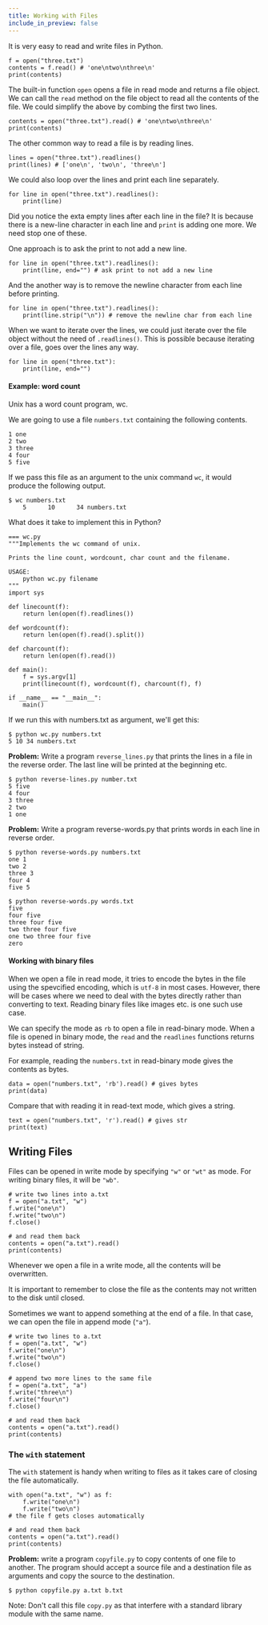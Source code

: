 ```yaml
---
title: Working with Files
include_in_preview: false
---
```


It is very easy to read and write files in Python.

```{.python .example}
f = open("three.txt")
contents = f.read() # 'one\ntwo\nthree\n'
print(contents)
```

The built-in function `open` opens a file in read mode and returns a file object. We can call the `read` method on the file object to read all the contents of the file. We could simplify the above by combing the first two lines.

```{.python .example}
contents = open("three.txt").read() # 'one\ntwo\nthree\n'
print(contents)
```

The other common way to read a file is by reading lines.

```{.python .example}
lines = open("three.txt").readlines()
print(lines) # ['one\n', 'two\n', 'three\n']
```

We could also loop over the lines and print each line separately.

```{.python .example}
for line in open("three.txt").readlines():
    print(line)
```

Did you notice the exta empty lines after each line in the file? It is because there is a new-line character in each line and `print` is adding one more. We need stop one of these.

One approach is to ask the print to not add a new line.

```{.python .example}
for line in open("three.txt").readlines():
    print(line, end="") # ask print to not add a new line
```

And the another way is to remove the newline character from each line before printing.

```{.python .example}
for line in open("three.txt").readlines():
    print(line.strip("\n")) # remove the newline char from each line
```

When we want to iterate over the lines, we could just iterate over the file object without the need of `.readlines()`. This is possible because iterating over a file, goes over the lines any way.

```{.python .example}
for line in open("three.txt"):
    print(line, end="")
```

#### Example: word count

Unix has a word count program, wc.

We are going to use a file `numbers.txt` containing the following contents.

```
1 one
2 two
3 three
4 four
5 five
```

If we pass this file as an argument to the unix command `wc`, it would produce the following output.

```
$ wc numbers.txt
    5      10      34 numbers.txt
```

What does it take to implement this in Python?

<span id="livecode-options-wordcount"
    data-args="numbers.txt"
    data-source-file="wc.py"></span>


```{#wordcount .python .example .multi-file .show-args}
=== wc.py
"""Implements the wc command of unix.

Prints the line count, wordcount, char count and the filename.

USAGE:
    python wc.py filename
"""
import sys

def linecount(f):
    return len(open(f).readlines())

def wordcount(f):
    return len(open(f).read().split())

def charcount(f):
    return len(open(f).read())

def main():
    f = sys.argv[1]
    print(linecount(f), wordcount(f), charcount(f), f)

if __name__ == "__main__":
    main()
```

If we run this with numbers.txt as argument, we'll get this:

```
$ python wc.py numbers.txt
5 10 34 numbers.txt
```



**Problem:** Write a program `reverse_lines.py` that prints the lines in a file in the reverse order. The last line will be printed at the beginning etc.

```
$ python reverse-lines.py number.txt
5 five
4 four
3 three
2 two
1 one
```

**Problem:** Write a program reverse-words.py that prints words in each line in reverse order.

```
$ python reverse-words.py numbers.txt
one 1
two 2
three 3
four 4
five 5

$ python reverse-words.py words.txt
five
four five
three four five
two three four five
one two three four five
zero
```

#### Working with binary files

When we open a file in read mode, it tries to encode the bytes in the file using the spevcified encoding, which is `utf-8` in most cases. However, there will be cases where we need to deal with the bytes directly rather than converting to text. Reading binary files like images etc. is one such use case.

We can specify the mode as `rb` to open a file in read-binary mode. When a file is opened in binary mode, the `read` and the `readlines` functions returns bytes instead of string.

For example, reading the `numbers.txt` in read-binary mode gives the contents as bytes.

```{.python .example}
data = open("numbers.txt", 'rb').read() # gives bytes
print(data)
```

Compare that with reading it in read-text mode, which gives a string.

```{.python .example}
text = open("numbers.txt", 'r').read() # gives str
print(text)
```


## Writing Files

Files can be opened in write mode by specifying `"w"` or `"wt"` as mode. For writing binary files, it will be `"wb"`.

```{.python .example}
# write two lines into a.txt
f = open("a.txt", "w")
f.write("one\n")
f.write("two\n")
f.close()

# and read them back
contents = open("a.txt").read()
print(contents)
```

Whenever we open a file in a write mode, all the contents will be overwritten.

It is important to remember to close the file as the contents may not written to the disk until closed.

Sometimes we want to append something at the end of a file. In that case, we can open the file in append mode (`"a"`).


```{.python .example}
# write two lines to a.txt
f = open("a.txt", "w")
f.write("one\n")
f.write("two\n")
f.close()

# append two more lines to the same file
f = open("a.txt", "a")
f.write("three\n")
f.write("four\n")
f.close()

# and read them back
contents = open("a.txt").read()
print(contents)
```

### The `with` statement

The `with` statement is handy when writing to files as it takes care of closing the file automatically.


```{.python .example}
with open("a.txt", "w") as f:
    f.write("one\n")
    f.write("two\n")
# the file f gets closes automatically

# and read them back
contents = open("a.txt").read()
print(contents)
```

**Problem:** write a program `copyfile.py` to copy contents of one file to another. The program should accept a source file and a destination file as arguments and copy the source to the destination.

```
$ python copyfile.py a.txt b.txt
```

Note: Don't call this file `copy.py` as that interfere with a standard library module with the same name.